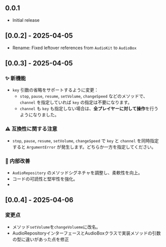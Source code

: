 ## 0.0.1
- Initial release
## [0.0.2] - 2025-04-05
- Rename: Fixed leftover references from `AudioKit` to `AudioBox`
## [0.0.3] - 2025-04-05

### ✨ 新機能
- `key` 引数の省略をサポートするように変更：
    - `stop`, `pause`, `resume`, `setVolume`, `changeSpeed` などのメソッドで、`channel` を指定していれば `key` の指定は不要になります。
    - `channel` も `key` も指定しない場合は、**全プレイヤーに対して操作**を行うようになりました。

### ⚠️ 互換性に関する注意
- `stop`, `pause`, `resume`, `setVolume`, `changeSpeed` で `key` と `channel` を同時指定すると `ArgumentError` が発生します。どちらか一方を指定してください。

### 🧼 内部改善
- `AudioRepository` のメソッドシグネチャを調整し、柔軟性を向上。
- コードの可読性と堅牢性を強化。
- 
## [0.0.4] - 2025-04-06

### 変更点
- メソッド`setVolume`を`changeVolueme`に改名。
- AudioRepositoryインターフェースとAudioBoxクラスで実装メソッドの引数の型に違いがあった点を修正
